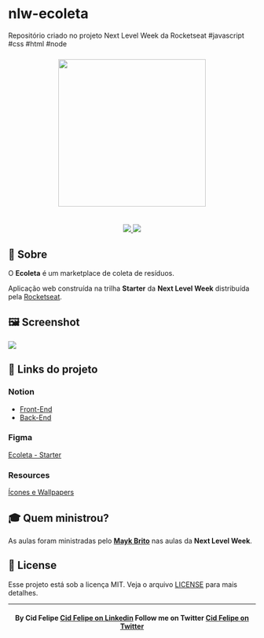 # nlw-ecoleta
Repositório criado no projeto Next Level Week da Rocketseat #javascript #css #html #node

<h3 align="center">
    <img width="300px" src="https://i.imgur.com/thB3TEi.png">
    <br><br>
</h3>
<p align="center">
  <a href="https://rocketseat.com.br">
    <img src="https://img.shields.io/badge/Made%20by-Rocketseat-brightgreen&style=flat&logo">
  </a>
  <a>
  <img src="https://img.shields.io/github/license/Suburbanno/Ecoleta?style=flat&logo">
</p>

## 🔖 Sobre

O <strong>Ecoleta</strong> é um marketplace de coleta de resíduos.

Aplicação web construída na trilha <strong>Starter</strong> da <strong>Next Level Week</strong> distribuída pela [Rocketseat](https://rocketseat.com.br/).

## 🖼 Screenshot

<img src="https://i.imgur.com/sqxLEbx.jpg">

## 🔗 Links do projeto

### Notion
- [Front-End](https://www.notion.so/Front-end-7c8a1a9a6df547058f1473f899a3b9c4)
- [Back-End](https://www.notion.so/Back-end-a5747fd6bfa34e799e6e0ded51f5ec63)

### Figma
[Ecoleta - Starter](https://www.figma.com/file/Byw4X5etg8VCmezueyhzkC/Ecoleta-(Starter)?node-id=1%3A8)

### Resources
[Ícones e Wallpapers](https://prismic-io.s3.amazonaws.com/rocketseat/211b31ae-1a48-4813-bf0e-f3dff2b820c2_extras-aula-1.zip)


## 🎓 Quem ministrou?

As aulas foram ministradas pelo **[Mayk Brito](https://github.com/maykbrito)** nas aulas da **Next Level Week**.

## 📝 License

Esse projeto está sob a licença MIT. Veja o arquivo [LICENSE](LICENSE) para mais detalhes.

---

<h4 align="center">
    By Cid Felipe <a href="https://www.linkedin.com/in/cidfelipe/" target="_blank">Cid Felipe on Linkedin</a>
    Follow me on Twitter <a href="https://twitter.com/cid_felipe/" target="_blank">Cid Felipe on Twitter</a>
</h4>

